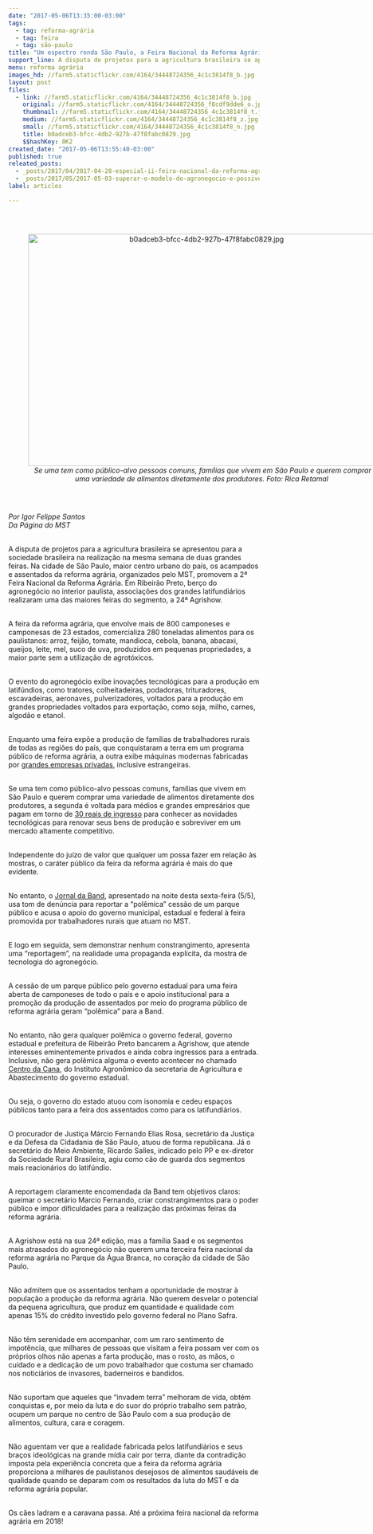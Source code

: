 ```yaml
---
date: "2017-05-06T13:35:00-03:00"
tags:
  - tag: reforma-agrária
  - tag: feira
  - tag: são-paulo
title: "Um espectro ronda São Paulo, a Feira Nacional da Reforma Agrária"
support_line: A disputa de projetos para a agricultura brasileira se apresentou para a sociedade brasileira na realização na mesma semana de duas grandes feiras.
menu: reforma agrária
images_hd: //farm5.staticflickr.com/4164/34448724356_4c1c3814f8_b.jpg
layout: post
files:
  - link: //farm5.staticflickr.com/4164/34448724356_4c1c3814f8_b.jpg
    original: //farm5.staticflickr.com/4164/34448724356_f8cdf9dde6_o.jpg
    thumbnail: //farm5.staticflickr.com/4164/34448724356_4c1c3814f8_t.jpg
    medium: //farm5.staticflickr.com/4164/34448724356_4c1c3814f8_z.jpg
    small: //farm5.staticflickr.com/4164/34448724356_4c1c3814f8_n.jpg
    title: b0adceb3-bfcc-4db2-927b-47f8fabc0829.jpg
    $$hashKey: 0K2
created_date: "2017-05-06T13:55:40-03:00"
published: true
releated_posts:
  - _posts/2017/04/2017-04-28-especial-ii-feira-nacional-da-reforma-agraria.md
  - _posts/2017/05/2017-05-03-superar-o-modelo-do-agronegocio-e-possivel-e-necessario.md
label: articles

---
```

<p>&nbsp;</p>

<div style="text-align:center">
<figure class="image" style="display:inline-block"><img alt="b0adceb3-bfcc-4db2-927b-47f8fabc0829.jpg" height="466" src="//farm5.staticflickr.com/4164/34448724356_4c1c3814f8_b.jpg" width="700" />
<figcaption><em>Se uma tem como p&uacute;blico-alvo pessoas comuns, fam&iacute;lias que vivem em S&atilde;o Paulo e querem comprar uma variedade de alimentos diretamente dos produtores. Foto: Rica Retamal&nbsp;</em></figcaption>
</figure>
</div>

<p>&nbsp;</p>

<p><em>Por Igor Felippe Santos<br />
Da P&aacute;gina do MST&nbsp;</em></p>

<p><br />
A disputa de projetos para a agricultura brasileira se apresentou para a sociedade brasileira na realiza&ccedil;&atilde;o na mesma semana de duas grandes feiras. Na cidade de S&atilde;o Paulo, maior centro urbano do pa&iacute;s, os acampados e assentados da reforma agr&aacute;ria, organizados pelo MST, promovem a 2&ordf; Feira Nacional da Reforma Agr&aacute;ria. Em Ribeir&atilde;o Preto, ber&ccedil;o do agroneg&oacute;cio no interior paulista, associa&ccedil;&otilde;es dos grandes latifundi&aacute;rios realizaram uma das maiores feiras do segmento, a 24&ordf; Agrishow.</p>

<p><br />
A feira da reforma agr&aacute;ria, que envolve mais de 800 camponeses e camponesas de 23 estados, comercializa 280 toneladas alimentos para os paulistanos: arroz, feij&atilde;o, tomate, mandioca, cebola, banana, abacaxi, queijos, leite, mel, suco de uva, produzidos em pequenas propriedades, a maior parte sem a utiliza&ccedil;&atilde;o de agrot&oacute;xicos.</p>

<p><br />
O evento do agroneg&oacute;cio exibe inova&ccedil;&otilde;es tecnol&oacute;gicas para a produ&ccedil;&atilde;o em latif&uacute;ndios, como tratores, colheitadeiras, podadoras, trituradores, escavadeiras, aeronaves, pulverizadores, voltados para a produ&ccedil;&atilde;o em grandes propriedades voltados para exporta&ccedil;&atilde;o, como soja, milho, carnes, algod&atilde;o e etanol.</p>

<p><br />
Enquanto uma feira exp&otilde;e a produ&ccedil;&atilde;o de fam&iacute;lias de trabalhadores rurais de todas as regi&otilde;es do pa&iacute;s, que conquistaram a terra em um programa p&uacute;blico de reforma agr&aacute;ria, a outra exibe m&aacute;quinas modernas fabricadas por <a href="http://agrishow.infoexpo.com.mx/2017/ae/web/plano/public?lan=pt&amp;view=1">grandes empresas privadas</a>, inclusive estrangeiras.</p>

<p><br />
Se uma tem como p&uacute;blico-alvo pessoas comuns, fam&iacute;lias que vivem em S&atilde;o Paulo e querem comprar uma variedade de alimentos diretamente dos produtores, a segunda &eacute; voltada para m&eacute;dios e grandes empres&aacute;rios que pagam em torno de <a href="https://www.agrishow.com.br/pt/visitar/ingresso-agrishow.html">30 reais de ingresso</a>&nbsp;para conhecer as novidades tecnol&oacute;gicas para renovar seus bens de produ&ccedil;&atilde;o e sobreviver em um mercado altamente competitivo.</p>

<p><br />
Independente do ju&iacute;zo de valor que qualquer um possa fazer em rela&ccedil;&atilde;o &agrave;s mostras, o car&aacute;ter p&uacute;blico da feira da reforma agr&aacute;ria &eacute; mais do que evidente.&nbsp;</p>

<p><br />
No entanto, o <a href="http://noticias.band.uol.com.br/jornaldaband/videos/ultimos-videos/16209342/parque-publico-e-usado-para-realizacao-de-evento-do-mst.html">Jornal da Band</a>, apresentado na noite desta sexta-feira (5/5), usa tom de den&uacute;ncia para reportar a &ldquo;pol&ecirc;mica&rdquo; cess&atilde;o de um parque p&uacute;blico e acusa o apoio do governo municipal, estadual e federal &agrave; feira promovida por trabalhadores rurais que atuam no MST.&nbsp;</p>

<p><br />
E logo em seguida, sem demonstrar nenhum constrangimento, apresenta uma &ldquo;reportagem&rdquo;, na realidade uma propaganda expl&iacute;cita, da mostra de tecnologia do agroneg&oacute;cio.</p>

<p><br />
A cess&atilde;o de um parque p&uacute;blico pelo governo estadual para uma feira aberta de camponeses de todo o pa&iacute;s e o apoio institucional para a promo&ccedil;&atilde;o da produ&ccedil;&atilde;o de assentados por meio do programa p&uacute;blico de reforma agr&aacute;ria geram &ldquo;pol&ecirc;mica&rdquo; para a Band.</p>

<p><br />
No entanto, n&atilde;o gera qualquer pol&ecirc;mica o governo federal, governo estadual e&nbsp;prefeitura de Ribeir&atilde;o Preto bancarem a Agrishow, que atende interesses eminentemente privados e ainda cobra ingressos para a entrada. Inclusive, n&atilde;o gera pol&ecirc;mica alguma o evento acontecer no chamado <a href="http://www.iac.sp.gov.br/areasdepesquisa/cana/">Centro da Cana</a>, do Instituto Agron&ocirc;mico da secretaria de Agricultura e Abastecimento do governo estadual.</p>

<p><br />
Ou seja, o governo do estado atuou com isonomia e cedeu espa&ccedil;os p&uacute;blicos tanto para a feira dos assentados como para os latifundi&aacute;rios.&nbsp;</p>

<p><br />
O procurador de Justi&ccedil;a M&aacute;rcio Fernando Elias Rosa, secret&aacute;rio da Justi&ccedil;a e da Defesa da Cidadania de S&atilde;o Paulo, atuou de forma republicana. J&aacute; o secret&aacute;rio do Meio Ambiente, Ricardo Salles, indicado pelo PP e ex-diretor da Sociedade Rural Brasileira, agiu como c&atilde;o de guarda dos segmentos mais reacion&aacute;rios do latif&uacute;ndio.</p>

<p><br />
A reportagem claramente encomendada da Band tem objetivos claros: queimar o secret&aacute;rio Marcio Fernando, criar constrangimentos para o poder p&uacute;blico e impor dificuldades para a realiza&ccedil;&atilde;o das pr&oacute;ximas feiras da reforma agr&aacute;ria.&nbsp;</p>

<p><br />
A Agrishow est&aacute; na sua 24&ordf; edi&ccedil;&atilde;o, mas a fam&iacute;lia Saad e os segmentos mais atrasados do agroneg&oacute;cio n&atilde;o querem uma terceira feira nacional da reforma agr&aacute;ria no Parque da &Aacute;gua Branca, no cora&ccedil;&atilde;o da cidade de S&atilde;o Paulo.&nbsp;</p>

<p><br />
N&atilde;o admitem que os assentados tenham a oportunidade de mostrar &agrave; popula&ccedil;&atilde;o a produ&ccedil;&atilde;o da reforma agr&aacute;ria. N&atilde;o querem desvelar o potencial da pequena agricultura, que produz em quantidade e qualidade com apenas 15% do cr&eacute;dito investido pelo governo federal no Plano Safra.&nbsp;</p>

<p><br />
N&atilde;o t&ecirc;m serenidade em acompanhar, com um raro sentimento de impot&ecirc;ncia, que milhares de pessoas que visitam a feira possam ver com os pr&oacute;prios olhos n&atilde;o apenas a farta produ&ccedil;&atilde;o, mas o rosto, as m&atilde;os, o cuidado e a dedica&ccedil;&atilde;o de um povo trabalhador que costuma ser chamado nos notici&aacute;rios de invasores, baderneiros e bandidos. &nbsp;</p>

<p><br />
N&atilde;o suportam que aqueles que &ldquo;invadem terra&rdquo; melhoram de vida, obt&eacute;m conquistas e, por meio da luta e do suor do pr&oacute;prio trabalho sem patr&atilde;o, ocupem um parque no centro de S&atilde;o Paulo com a sua produ&ccedil;&atilde;o de alimentos, cultura, cara e coragem.</p>

<p><br />
N&atilde;o aguentam ver que a realidade fabricada pelos latifundi&aacute;rios e seus bra&ccedil;os ideol&oacute;gicas na grande m&iacute;dia cair por terra, diante da contradi&ccedil;&atilde;o imposta pela experi&ecirc;ncia concreta que a feira da reforma agr&aacute;ria proporciona a milhares de paulistanos desejosos de alimentos saud&aacute;veis de qualidade quando se deparam com os resultados da luta do MST e da reforma agr&aacute;ria popular.</p>

<p><br />
Os c&atilde;es ladram e a caravana passa. At&eacute; a pr&oacute;xima feira nacional da reforma agr&aacute;ria em 2018!</p>
